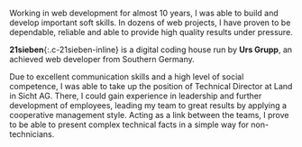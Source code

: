 Working in web development for almost 10 years, I was able to build and develop important soft skills. In dozens of web projects, I have proven to be dependable, reliable and able to provide high quality results under pressure.

**21sieben**{:.c-21sieben-inline} is a digital coding house run by **Urs Grupp**, an achieved web developer from Southern Germany.

Due to excellent communication skills and a high level of social competence, I was able to take up the position of Technical Director at Land in Sicht AG. There, I could gain experience in leadership and further development of employees, leading my team to great results by applying a cooperative management style. Acting as a link between the teams, I prove to be able to present complex technical facts in a simple way for non-technicians.
